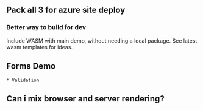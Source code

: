 
## Pack all 3 for azure site deploy

### Better way to build for dev
Include WASM with main demo, without needing a local package.
See latest wasm templates for ideas.


## Forms Demo
    * Validation

## Can i mix browser and server rendering?
